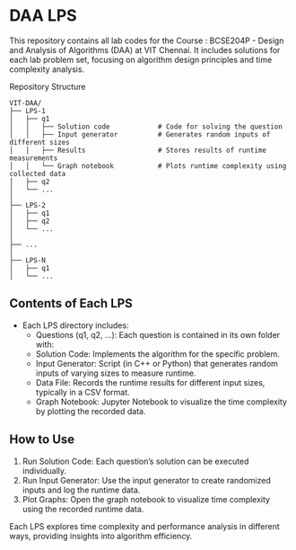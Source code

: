 # DAA LPS
This repository contains all lab codes for the Course : BCSE204P - Design and Analysis of Algorithms (DAA) at VIT Chennai. It includes solutions for each lab problem set, focusing on algorithm design principles and time complexity analysis.

Repository Structure
```
VIT-DAA/
├── LPS-1
│   ├── q1
│   │   ├── Solution code            # Code for solving the question
│   │   ├── Input generator          # Generates random inputs of different sizes
│   │   ├── Results                  # Stores results of runtime measurements
│   │   └── Graph notebook           # Plots runtime complexity using collected data
│   ├── q2
│   └── ...
│
├── LPS-2
│   ├── q1
│   ├── q2
│   └── ...
│
├── ...
│
├── LPS-N
│   ├── q1
│   └── ...
```

## Contents of Each LPS
- Each LPS directory includes:
  - Questions (q1, q2, …): Each question is contained in its own folder with:
  - Solution Code: Implements the algorithm for the specific problem.
  - Input Generator: Script (in C++ or Python) that generates random inputs of varying sizes to measure runtime.
  - Data File: Records the runtime results for different input sizes, typically in a CSV format.
  - Graph Notebook: Jupyter Notebook to visualize the time complexity by plotting the recorded data.

## How to Use
  1. Run Solution Code: Each question’s solution can be executed individually.
  2.	Run Input Generator: Use the input generator to create randomized inputs and log the runtime data.
  3.	Plot Graphs: Open the graph notebook to visualize time complexity using the recorded runtime data.

Each LPS explores time complexity and performance analysis in different ways, providing insights into algorithm efficiency.